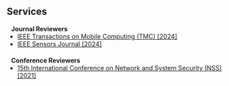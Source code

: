 ## Services


<h4 style="margin:0 10px 0;">Journal Reviewers</h4>

<ul style="margin:0 0 20px;">
  <li><a href="https://ieeexplore.ieee.org/xpl/RecentIssue.jsp?punumber=7755"><autocolor>IEEE Transactions on Mobile Computing (TMC) [2024]</autocolor></a></li>
  <li><a href="https://ieeexplore.ieee.org/xpl/RecentIssue.jsp?punumber=7361"><autocolor>IEEE Sensors Journal [2024]</autocolor></a></li>
</ul>

<h4 style="margin:0 10px 0;">Conference Reviewers</h4>

<ul style="margin:0 0 5px;">
  <li><a href="http://nsclab.org/nss2021/"><autocolor>15th International Conference on Network and System Security (NSS) [2021]</autocolor></a></li>
</ul>